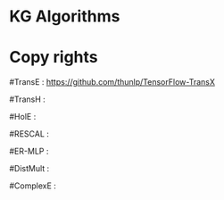# KG Algorithms 

# Copy rights
#TransE : 
https://github.com/thunlp/TensorFlow-TransX

#TransH :

#HolE :

#RESCAL :

#ER-MLP :

#DistMult :

#ComplexE :

